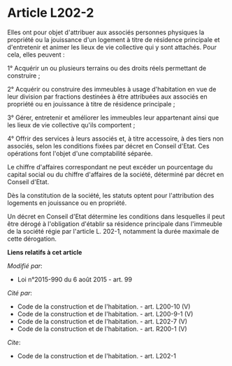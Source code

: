 # Article L202-2

Elles ont pour objet d'attribuer aux associés personnes physiques la propriété ou la jouissance d'un logement à titre de
résidence principale et d'entretenir et animer les lieux de vie collective qui y sont attachés. Pour cela, elles peuvent : 

1° Acquérir un ou plusieurs terrains ou des droits réels permettant de construire ; 

2° Acquérir ou construire des immeubles à usage d'habitation en vue de leur division par fractions destinées à être
attribuées aux associés en propriété ou en jouissance à titre de résidence principale ; 

3° Gérer, entretenir et améliorer les immeubles leur appartenant ainsi que les lieux de vie collective qu'ils comportent ; 

4° Offrir des services à leurs associés et, à titre accessoire, à des tiers non associés, selon les conditions fixées par
décret en Conseil d'Etat. Ces opérations font l'objet d'une comptabilité séparée. 

Le chiffre d'affaires correspondant ne peut excéder un pourcentage du capital social ou du chiffre d'affaires de la société,
déterminé par décret en Conseil d'Etat. 

Dès la constitution de la société, les statuts optent pour l'attribution des logements en jouissance ou en propriété. 

Un décret en Conseil d'Etat détermine les conditions dans lesquelles il peut être dérogé à l'obligation d'établir sa
résidence principale dans l'immeuble de la société régie par l'article L. 202-1, notamment la durée maximale de cette
dérogation.

**Liens relatifs à cet article**

_Modifié par_:

  - Loi n°2015-990 du 6 août 2015 - art. 99

_Cité par_:

  - Code de la construction et de l'habitation. - art. L200-10 (V)
  - Code de la construction et de l'habitation. - art. L200-9-1 (V)
  - Code de la construction et de l'habitation. - art. L202-7 (V)
  - Code de la construction et de l'habitation. - art. R200-1 (V)

_Cite_:

  - Code de la construction et de l'habitation. - art. L202-1
